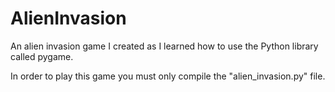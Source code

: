 # AlienInvasion
An alien invasion game I created as I learned how to use the Python library called pygame.

In order to play this game you must only compile the "alien_invasion.py" file.
